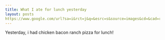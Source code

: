 ```yaml
---
title: What I ate for lunch yesterday
layout: posts
https://www.google.com/url?sa=i&rct=j&q=&esrc=s&source=images&cd=&cad=rja&uact=8&ved=0CAcQjRw&url=http%3A%2F%2Fwww.mikeandjohnsworld.net%2Fgw1%2FPizzaMenu%2Ftabid%2F117%2FDefault.aspx&ei=lLlSVJ_CPMbeaIrSgoAB&bvm=bv.78597519,d.d2s&psig=AFQjCNHfbvHFObFoOkyXak8-Ya-Ib2TokA&ust=1414794014053295
---
```


Yesterday, i had chicken bacon ranch pizza for lunch! 

